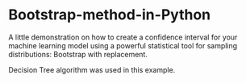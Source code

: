 # Bootstrap-method-in-Python

A little demonstration on how to create a confidence interval for your machine learning model using a powerful statistical tool for sampling distributions: Bootstrap with replacement.

Decision Tree algorithm was used in this example.
